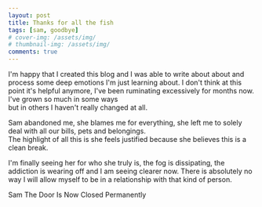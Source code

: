 ```yaml
---
layout: post
title: Thanks for all the fish
tags: [sam, goodbye]
# cover-img: /assets/img/
# thumbnail-img: /assets/img/
comments: true
---
```

I'm happy that I created this blog and I was able to write about about and process some deep emotions I'm just learning about.
I don't think at this point it's helpful anymore, I've been ruminating excessively for months now. I've grown so much in some ways  
but in others I haven't really changed at all.  

Sam abandoned me, she blames me for everything, she left me to solely deal with all our bills, pets and belongings.  
The highlight of all this is she feels justified because she believes this is a clean break.  

I'm finally seeing her for who she truly is, the fog is dissipating, the addiction is wearing off and I am seeing clearer now.
There is absolutely no way I will allow myself to be in a relationship with that kind of person.

Sam The Door Is Now Closed Permanently

